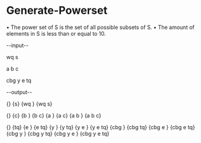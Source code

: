 # Generate-Powerset
• The power set of S is the set of all possible subsets of S.
• The amount of elements in S is less than or equal to 10.

--input--

wq s

a b c

cbg y e tq

--output--

{} {s} {wq } {wq s}


{} {c} {b } {b c} {a } {a c} {a b } {a b c}


{} {tq} {e } {e tq} {y } {y tq} {y e } {y e tq} {cbg } {cbg tq} {cbg e } {cbg e tq} {cbg y } {cbg y tq} {cbg y e } 
{cbg y e tq}
